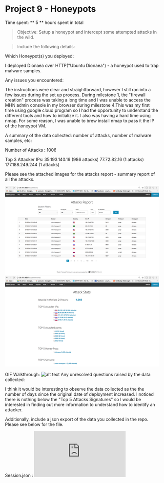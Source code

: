 
# Project 9 - Honeypots 

Time spent: ** 5 ** hours spent in total

> Objective: Setup a honeypot and intercept some attempted attacks in the wild.

> Include the following details:

Which Honeypot(s) you deployed:

I deployed Dionaea over HTTP("Ubuntu Dionaea") - a honeypot used to trap malware samples. 


Any issues you encountered:

The instructions were clear and straightforward, however I still ran into a few issues during the set up process. During milestone 1, the "firewall creation" process was taking a long time and I was unable to access the MHN admin console in my browser during milestone 4.This was my first time using google cloud program so I had the opportunity to understand the different tools and how to initialize it. I also was having a hard time using nmap. For some reason, I was unable to brew install nmap to pass it the IP of the honeypot VM.


A summary of the data collected: number of attacks, number of malware samples, etc:

Number of Attacks :  1006

 Top 3 Attacker IPs: 
 35.193.140.16 (986 attacks)
 77.72.82.16 (1 attacks)
 177.188.249.244 (1 attacks)
 
 Please see the attached images for the attacks report - summary report of all the attacks. 
 
<img src='Screen Shot 2018-04-15 at 3.34.02 PM.png'/>
<img src='Screen Shot 2018-04-15 at 3.33.47 PM.png'/>

GIF Walkthrough: ![alt text]()
Any unresolved questions raised by the data collected:

I think it would be interesting to observe the data collected as the the number of days since the original date of deployment increased. I noticed there is nothing below the "Top 5 Attacks Signatures" so I would be interested in finding out more information to understand how to identify an attacker. 

Additionally, include a json export of the data you collected in the repo. Please see below for the file. 

Session.json : ![Click Here](https://github.com/Sudeepti-S/CodePath9/blob/master/session.json)
